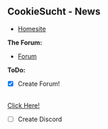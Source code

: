 ## CookieSucht - News

- [Homesite](https://cookiesucht.github.io/web/ "CookieSucht - Home")


__**The Forum:**__

- [Forum](https://cookiesucht.nhforums.net/ "CookieSucht - Forums!")

**ToDo:**
<br>
- [x] Create Forum!<br><br>

[Click Here!](https://cookiesucht.nhforums.net/ "CookieSucht - Forum")

- [ ] Create Discord
